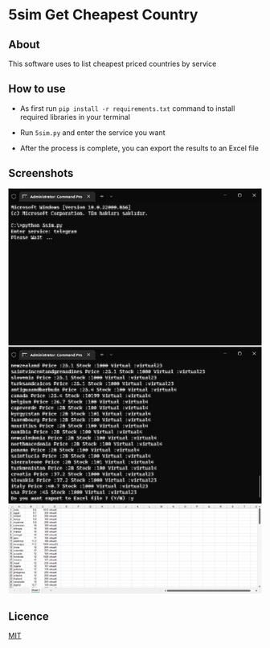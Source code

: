 # 5sim Get Cheapest Country
## About
This software uses to list cheapest priced countries by service
## How to use
* As first run ```pip install -r requirements.txt``` command to install required libraries in your terminal

* Run ```5sim.py``` and enter the service you want

* After the process is complete, you can export the results to an Excel file

## Screenshots
<img src=Screenshots/1.jpg/>
<img src=Screenshots/2.jpg/>
<img src=Screenshots/3.jpg/>

## Licence
[MIT](https://choosealicense.com/licenses/mit/)